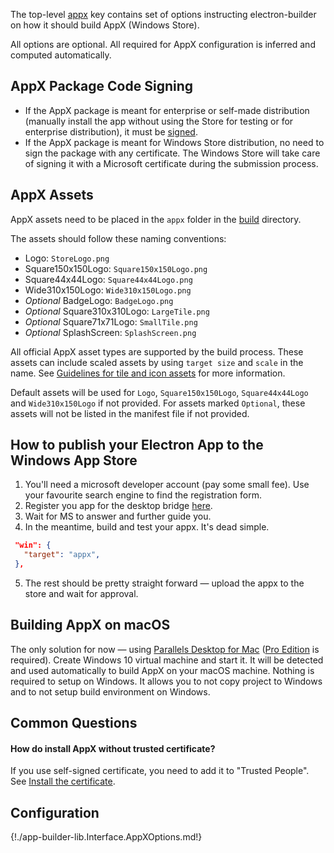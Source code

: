 The top-level [appx](configuration.md#appx) key contains set of options instructing electron-builder on how it should build AppX (Windows Store).

All options are optional. All required for AppX configuration is inferred and computed automatically.

## AppX Package Code Signing

* If the AppX package is meant for enterprise or self-made distribution (manually install the app without using the Store for testing or for enterprise distribution), it must be [signed](./code-signing.md).
* If the AppX package is meant for Windows Store distribution, no need to sign the package with any certificate. The Windows Store will take care of signing it with a Microsoft certificate during the submission process.

## AppX Assets

AppX assets need to be placed in the `appx` folder in the [build](configuration.md#MetadataDirectories-buildResources) directory.

The assets should follow these naming conventions:

- Logo: `StoreLogo.png`
- Square150x150Logo: `Square150x150Logo.png`
- Square44x44Logo: `Square44x44Logo.png`
- Wide310x150Logo: `Wide310x150Logo.png`
- *Optional* BadgeLogo: `BadgeLogo.png`
- *Optional* Square310x310Logo: `LargeTile.png`
- *Optional* Square71x71Logo: `SmallTile.png`
- *Optional* SplashScreen: `SplashScreen.png`

All official AppX asset types are supported by the build process. These assets can include scaled assets by using `target size` and `scale` in the name.
See [Guidelines for tile and icon assets](https://docs.microsoft.com/en-us/windows/uwp/controls-and-patterns/tiles-and-notifications-app-assets) for more information.

Default assets will be used for `Logo`, `Square150x150Logo`, `Square44x44Logo` and `Wide310x150Logo` if not provided. For assets marked `Optional`, these assets will not be listed in the manifest file if not provided.

## How to publish your Electron App to the Windows App Store

1. You'll need a microsoft developer account (pay some small fee). Use your favourite search engine to find the registration form.
2. Register you app for the desktop bridge [here](https://developer.microsoft.com/en-us/windows/projects/campaigns/desktop-bridge).
3. Wait for MS to answer and further guide you.
4. In the meantime, build and test your appx. It's dead simple.

  ```json
   "win": {
     "target": "appx",
   },
   ```
5. The rest should be pretty straight forward — upload the appx to the store and wait for approval.

## Building AppX on macOS

The only solution for now — using [Parallels Desktop for Mac](http://www.parallels.com/products/desktop/) ([Pro Edition](https://forum.parallels.com/threads/prlctl-is-now-a-pro-or-business-version-tool-only.330290/) is required). Create Windows 10 virtual machine and start it. It will be detected and used automatically to build AppX on your macOS machine. Nothing is required to setup on Windows. It allows you to not copy project to Windows and to not setup build environment on Windows.

## Common Questions
#### How do install AppX without trusted certificate?

If you use self-signed certificate, you need to add it to "Trusted People". See [Install the certificate](https://stackoverflow.com/a/24372483/1910191).

## Configuration

{!./app-builder-lib.Interface.AppXOptions.md!}